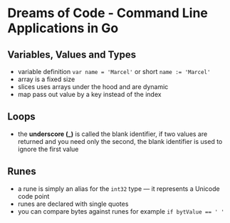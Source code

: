 # Dreams of Code - Command Line Applications in Go

## Variables, Values and Types

- variable definition `var name = 'Marcel'` or short `name := 'Marcel'`
- array is a fixed size
- slices uses arrays under the hood and are dynamic
- map pass out value by a key instead of the index

## Loops

- the **underscore (\_)** is called the blank identifier, if two values are returned and you need only the second, the blank identifier is used to ignore the first value

## Runes

- a rune is simply an alias for the `int32` type — it represents a Unicode code point
- runes are declared with single quotes
- you can compare bytes against runes for example `if bytValue == ' '`
